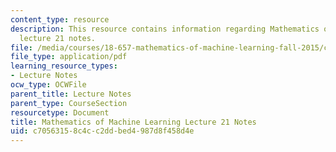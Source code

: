 ```yaml
---
content_type: resource
description: This resource contains information regarding Mathematics of machine learning
  lecture 21 notes.
file: /media/courses/18-657-mathematics-of-machine-learning-fall-2015/c70563158c4cc2ddbed4987d8f458d4e_MIT18_657F15_L21.pdf
file_type: application/pdf
learning_resource_types:
- Lecture Notes
ocw_type: OCWFile
parent_title: Lecture Notes
parent_type: CourseSection
resourcetype: Document
title: Mathematics of Machine Learning Lecture 21 Notes
uid: c7056315-8c4c-c2dd-bed4-987d8f458d4e
---
```

